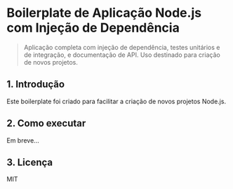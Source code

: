# Boilerplate de Aplicação Node.js com Injeção de Dependência

> Aplicação completa com injeção de dependência, testes unitários e de integração, e documentação de API. Uso destinado para criação de novos projetos.

## 1. Introdução

Este boilerplate foi criado para facilitar a criação de novos projetos Node.js.

## 2. Como executar

Em breve...

## 3. Licença

MIT
